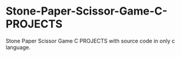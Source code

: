 # Stone-Paper-Scissor-Game-C-PROJECTS
Stone Paper Scissor Game C PROJECTS  with source code in only c language.
